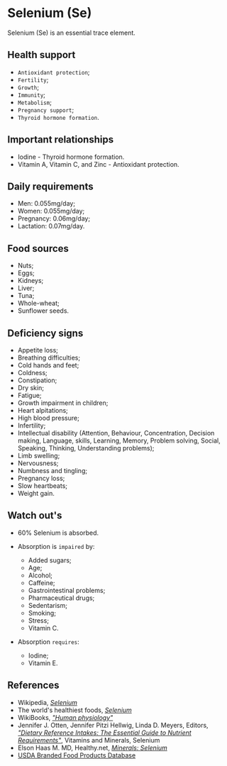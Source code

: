 # Selenium (Se)
Selenium (Se) is an essential trace element.

## Health support
- `Antioxidant protection`;
- `Fertility`;
- `Growth`;
- `Immunity`;
- `Metabolism`;
- `Pregnancy support`;
- `Thyroid hormone formation`.

## Important relationships
- Iodine - Thyroid hormone formation.
- Vitamin A, Vitamin C, and Zinc - Antioxidant protection.

## Daily requirements
- Men: 0.055mg/day;
- Women: 0.055mg/day;
- Pregnancy: 0.06mg/day;
- Lactation: 0.07mg/day.

## Food sources
- Nuts;
- Eggs;
- Kidneys;
- Liver;
- Tuna;
- Whole-wheat;
- Sunflower seeds.

## Deficiency signs
- Appetite loss;
- Breathing difficulties;
- Cold hands and feet;
- Coldness;
- Constipation;
- Dry skin;
- Fatigue;
- Growth impairment in children;
- Heart alpitations;
- High blood pressure;
- Infertility;
- Intellectual disability (Attention, Behaviour, Concentration, Decision making, Language, skills, Learning, Memory, Problem solving, Social, Speaking, Thinking, Understanding problems);
- Limb swelling;
- Nervousness;
- Numbness and tingling;
- Pregnancy loss;
- Slow heartbeats;
- Weight gain.

## Watch out's
- 60% Selenium is absorbed.

- Absorption is `impaired` by:
    - Added sugars;
    - Age;
    - Alcohol;
    - Caffeine;
    - Gastrointestinal problems;
    - Pharmaceutical drugs;
    - Sedentarism;
    - Smoking;
    - Stress;
    - Vitamin C.

- Absorption `requires`:
    - Iodine;
    - Vitamin E.

## References
- Wikipedia, [_Selenium_](https://en.wikipedia.org/wiki/Selenium)
- The world's healthiest foods, [_Selenium_](http://www.whfoods.com/genpage.php?tname=nutrient&dbid=95)
- WikiBooks, [_"Human physiology"_](https://en.wikibooks.org/wiki/Human_Physiology/Nutrition#Minerals)
- Jennifer J. Otten, Jennifer Pitzi Hellwig, Linda D. Meyers, Editors, [_"Dietary Reference Intakes: The Essential Guide to Nutrient Requirements"_](https://www.amazon.com/Dietary-Reference-Intakes-Essential-Requirements/dp/0309157420), Vitamins and Minerals, Selenium
- Elson Haas M. MD, Healthy.net, [_Minerals: Selenium_](http://www.healthy.net/Health/Article/Selenium/2068/1)
- [USDA Branded Food Products Database](https://ndb.nal.usda.gov/ndb/nutrients/report/nutrientsfrm?max=1000&offset=0&totCount=0&nutrient1=317&nutrient2=&nutrient3=&subset=0&sort=c&measureby=g)
